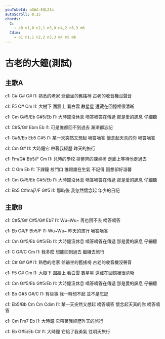 ```yaml
---
youTubeId: oXWA-EQL21o
autoScroll: 0,15
chords:
  C:
    - o0 n1,0 n2,1 n3,0 n4,2 n5,3 m6
  Cdim:
    - o1 n1,1 n2,2 n3,3 m4 m5 m6
---
```


# 古老的大鐘(測試)


## 主歌A
c1: C#  G#  G#
l1: 熟悉的老家 爺爺坐的舊搖椅 古老的收音機沒聲音

c1: F5  C#  Cm
l1: 大樹下 圍牆上 看白雲 數星星 還藏在回憶裡很清晰

c1: Cm  G#5/Eb  G#5/Eb
l1: 大時鐘沒休息 嘀答嘀答在傳遞 那是愛的訊息 仔細聽

c1: C#5/G#  Ebm  Eb
l1: 可是誰都回不到過去 漸漸都忘記

c1: G#5/Eb  Eb5  C#5
l1: 某一天突然又想起 嘀答嘀答 懷念起天真的你 嘀答嘀答

c1: Cm G#
l1: 大時鐘它 帶著我經歷 昨天的旅行

c1: Fm/G#  Bb5/F  Cm
l1: 兒時的學校 排整齊的課桌椅 走廊上等待他走過去

c1: C  Gm  Eb
l1: 下課鐘 校門口 誰跟誰在生氣 不記得 回想卻好溫馨

c1: Cm  G#5/Eb  G#5/Eb
l1: 大時鐘沒休息 嘀答嘀答在傳遞 那是愛的訊息 仔細聽

c1: Eb5  C#maj7/F  G#5
l1: 那時後 我忽然懷念起 年少的日記

## 主歌B
c1: C#5/G#  C#5/G#  Eb7
l1: Wu~Wu~ 再也回不去 嘀答嘀答

c1: Eb  C#/F  Bb5/F
l1: Wu~Wu~ 昨天的旅行 嘀答嘀答

c1: Cm  G#5/Eb  G#5/Eb
l1: 大時鐘沒休息 嘀答嘀答在傳遞 那是愛的訊息 仔細聽

c1: C  G#/C  Cm
l1: 我多麼 想能回到過去 繼續去旅行

c1: C#  G#  G#
l1: 熟悉的老家 爺爺坐的舊搖椅 古老的收音機沒聲音

c1: F5  C#  Cm
l1: 大樹下 圍牆上 看白雲 數星星 還藏在回憶裡很清晰

c1: Cm  G#5/Eb  G#5/Eb
l1: 大時鐘沒休息 嘀答嘀答在傳遞 那是愛的訊息 仔細聽

c1: Bb  G#5  G#/C
l1: 有些事 我一時想不起 並不是忘記

c1: Eb5/Bb  Cm  Cm  Cdim
l1: 某一天突然又想起 嘀答嘀答 懷念起天真的你 嘀答嘀答

c1: Cm  Fm7  Eb 
l1: 大時鐘 它帶著我經歷昨天的旅行

c1: Eb  G#5/Eb  C#
l1: 大時鐘 它給了我勇氣 往明天旅行
